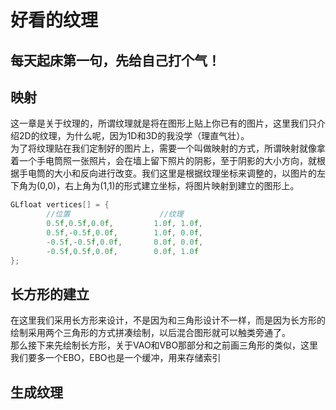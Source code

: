 # 好看的纹理

## 每天起床第一句，先给自己打个气！

## 映射
这一章是关于纹理的，所谓纹理就是将在图形上贴上你已有的图片，这里我们只介绍2D的纹理，为什么呢，因为1D和3D的我没学（理直气壮）。<br>
为了将纹理贴在我们定制好的图片上，需要一个叫做映射的方式，所谓映射就像拿着一个手电筒照一张照片，会在墙上留下照片的阴影，至于阴影的大小方向，就根据手电筒的大小和反向进行改变。我们这里是根据纹理坐标来调整的，以图片的左下角为(0,0)，右上角为(1,1)的形式建立坐标，将图片映射到建立的图形上。
```cpp
GLfloat vertices[] = {
		//位置					//纹理
		0.5f,0.5f,0.0f,			1.0f, 1.0f,
		0.5f,-0.5f,0.0f,		1.0f, 0.0f,
		-0.5f,-0.5f,0.0f,		0.0f, 0.0f,
		-0.5f,0.5f,0.0f,		0.0f, 1.0f
};
```

## 长方形的建立
在这里我们采用长方形来设计，不是因为和三角形设计不一样，而是因为长方形的绘制采用两个三角形的方式拼凑绘制，以后混合图形就可以触类旁通了。<br>
那么接下来先绘制长方形，关于VAO和VBO那部分和之前画三角形的类似，这里我们要多一个EBO，EBO也是一个缓冲，用来存储索引

## 生成纹理

